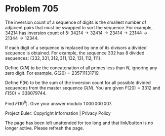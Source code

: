 #   Problem 705

   The inversion count of a sequence of digits is the smallest number of
   adjacent pairs that must be swapped to sort the sequence.
   For example, 34214 has inversion count of 5: $34214 \to 32414 \to 23414
   \to 23144 \to 21344 \to12344$.

   If each digit of a sequence is replaced by one of its divisors a divided
   sequence is obtained.
   For example, the sequence 332 has 8 divided sequences:
   $\{332,331,312,311,132,131,112,111\}$.

   Define $G(N)$ to be the concatenation of all primes less than $N$,
   ignoring any zero digit.
   For example, $G(20) = 235711131719$.

   Define $F(N)$ to be the sum of the inversion count for all possible
   divided sequences from the master sequence $G(N)$.
   You are given $F(20) = 3312$ and $F(50) = 338079744$.

   Find $F(10^8)$. Give your answer modulo $1\,000\,000\,007$.

   Project Euler: Copyright Information | Privacy Policy

   The page has been left unattended for too long and that link/button is no
   longer active. Please refresh the page.
